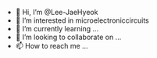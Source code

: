 - 👋 Hi, I’m @Lee-JaeHyeok
- 👀 I’m interested in microelectroniccircuits
- 🌱 I’m currently learning ...
- 💞️ I’m looking to collaborate on ...
- 📫 How to reach me ...

<!---
Lee-JaeHyeok/Lee-JaeHyeok is a ✨ special ✨ repository because its `README.md` (this file) appears on your GitHub profile.
You can click the Preview link to take a look at your changes.
--->
